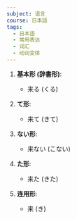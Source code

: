 ```yaml
---
subject: 语言
course: 日本語
tags:
  - 日本語
  - 常用表达
  - 词汇
  - 动词变体
---
```

1. **基本形 (辞書形)**:
    
    - 来る (くる)
2. **て形**:
    
    - 来て (きて)
3. **ない形**:
    
    - 来ない (こない)
4. **た形**:
    
    - 来た (きた)
5. **连用形**:
    
    - 来 (き)